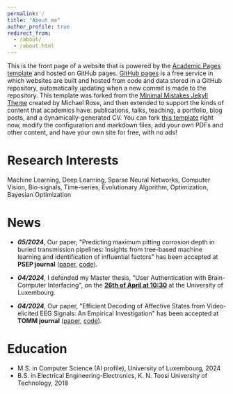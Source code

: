 ```yaml
---
permalink: /
title: "About me"
author_profile: true
redirect_from: 
  - /about/
  - /about.html
---
```


This is the front page of a website that is powered by the [Academic Pages template](https://github.com/academicpages/academicpages.github.io) and hosted on GitHub pages. [GitHub pages](https://pages.github.com) is a free service in which websites are built and hosted from code and data stored in a GitHub repository, automatically updating when a new commit is made to the repository. This template was forked from the [Minimal Mistakes Jekyll Theme](https://mmistakes.github.io/minimal-mistakes/) created by Michael Rose, and then extended to support the kinds of content that academics have: publications, talks, teaching, a portfolio, blog posts, and a dynamically-generated CV. You can fork [this template](https://github.com/academicpages/academicpages.github.io) right now, modify the configuration and markdown files, add your own PDFs and other content, and have your own site for free, with no ads!

Research Interests
======

Machine Learning, Deep Learning, Sparse Neural Networks, Computer Vision, Bio-signals, Time-series, Evolutionary Algorithm, Optimization, Bayesian Optimization


News
======



-  ***05/2024***, Our paper, "Predicting maximum pitting corrosion depth in buried transmission pipelines: Insights from tree-based machine learning and identification of influential factors" has been accepted at **PSEP journal** ([paper](https://www.sciencedirect.com/science/article/pii/S095758202400524X), [code](https://Todo.com)).

-  ***04/2024***, I defended my Master thesis, "User Authentication with Brain-Computer Interfacing", on the [**26th of April at 10:30**](https://www.example.com) at the University of Luxembourg.


-  ***04/2024***, Our paper, "Efficient Decoding of Affective States from Video-elicited EEG Signals: An Empirical Investigation" has been accepted at **TOMM journal** ([paper](https://dl.acm.org/doi/10.1145/3663669), [code](https://Todo.com)).


Education
======
* M.S. in Computer Science (AI profile), University of Luxembourg, 2024
* B.S. in Electrical Engineering-Electronics, K. N. Toosi University of Technology, 2018